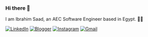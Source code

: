 ### Hi there 👋

I am Ibrahim Saad, an AEC Software Engineer based in Egypt. 👨‍💻




[![LinkedIn](https://img.shields.io/badge/linkedin-%230077B5.svg?style=for-the-badge&logo=linkedin&logoColor=white)](https://www.linkedin.com/in/ibrahim5aad/)
[![Blogger](https://img.shields.io/badge/Blogger-FF5722?style=for-the-badge&logo=blogger&logoColor=white)](https://ibrasaad.blogspot.com/)
[![Instagram](https://img.shields.io/badge/Instagram-%23E4405F.svg?style=for-the-badge&logo=Instagram&logoColor=white)](https://www.instagram.com/theibrahimsaad/)
[![Gmail](https://img.shields.io/badge/Gmail-D14836?style=for-the-badge&logo=gmail&logoColor=white)](mailto:ibrahimsaad419@gmail.com)
